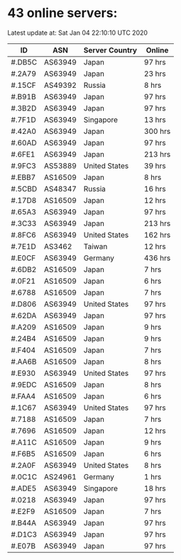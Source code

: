 # 43 online servers:

Latest update at: Sat Jan 04 22:10:10 UTC 2020

| ID | ASN | Server Country | Online |
| -- | --- | -------------- | ------ |
| #.DB5C | AS63949 | Japan | 97 hrs |
| #.2A79 | AS63949 | Japan | 23 hrs |
| #.15CF | AS49392 | Russia | 8 hrs |
| #.B91B | AS63949 | Japan | 97 hrs |
| #.3B2D | AS63949 | Japan | 97 hrs |
| #.7F1D | AS63949 | Singapore | 13 hrs |
| #.42A0 | AS63949 | Japan | 300 hrs |
| #.60AD | AS63949 | Japan | 97 hrs |
| #.6FE1 | AS63949 | Japan | 213 hrs |
| #.9FC3 | AS53889 | United States | 39 hrs |
| #.EBB7 | AS16509 | Japan | 8 hrs |
| #.5CBD | AS48347 | Russia | 16 hrs |
| #.17D8 | AS16509 | Japan | 12 hrs |
| #.65A3 | AS63949 | Japan | 97 hrs |
| #.3C33 | AS63949 | Japan | 213 hrs |
| #.8FC6 | AS63949 | United States | 162 hrs |
| #.7E1D | AS3462 | Taiwan | 12 hrs |
| #.E0CF | AS63949 | Germany | 436 hrs |
| #.6DB2 | AS16509 | Japan | 7 hrs |
| #.0F21 | AS16509 | Japan | 6 hrs |
| #.6788 | AS16509 | Japan | 7 hrs |
| #.D806 | AS63949 | United States | 97 hrs |
| #.62DA | AS63949 | Japan | 97 hrs |
| #.A209 | AS16509 | Japan | 9 hrs |
| #.24B4 | AS16509 | Japan | 9 hrs |
| #.F404 | AS16509 | Japan | 7 hrs |
| #.AA6B | AS16509 | Japan | 8 hrs |
| #.E930 | AS63949 | United States | 97 hrs |
| #.9EDC | AS16509 | Japan | 8 hrs |
| #.FAA4 | AS16509 | Japan | 6 hrs |
| #.1C67 | AS63949 | United States | 97 hrs |
| #.7188 | AS16509 | Japan | 7 hrs |
| #.7696 | AS16509 | Japan | 12 hrs |
| #.A11C | AS16509 | Japan | 9 hrs |
| #.F6B5 | AS16509 | Japan | 6 hrs |
| #.2A0F | AS63949 | United States | 8 hrs |
| #.0C1C | AS24961 | Germany | 1 hrs |
| #.ADE5 | AS63949 | Singapore | 18 hrs |
| #.0218 | AS63949 | Japan | 97 hrs |
| #.E2F9 | AS16509 | Japan | 7 hrs |
| #.B44A | AS63949 | Japan | 97 hrs |
| #.D1C3 | AS63949 | Japan | 97 hrs |
| #.E07B | AS63949 | Japan | 97 hrs |

